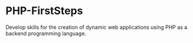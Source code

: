 # PHP-FirstSteps
Develop skills for the creation of dynamic web applications using PHP as a backend programming language.
